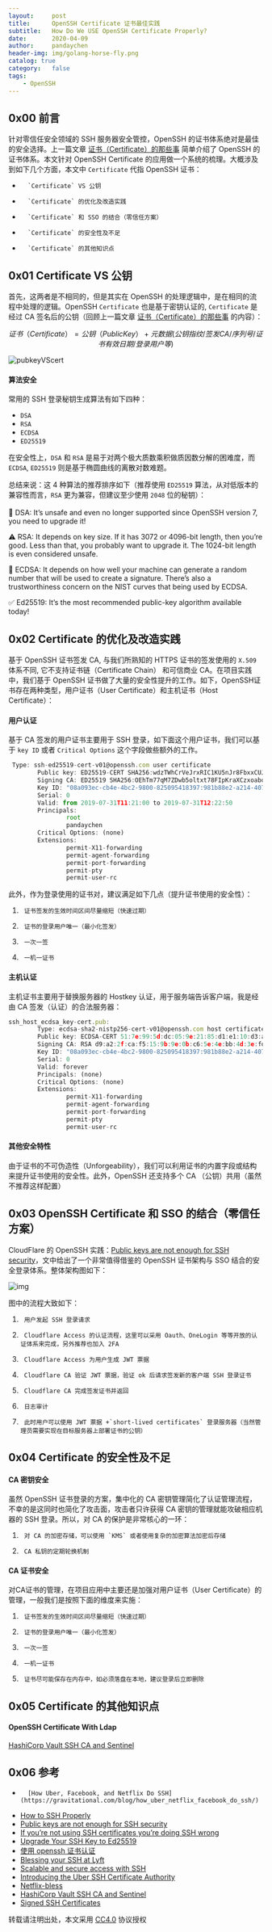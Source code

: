 ```yaml
---
layout:     post
title:      OpenSSH Certificate 证书最佳实践
subtitle:   How Do We USE OpenSSH Certificate Properly?
date:       2020-04-09
author:     pandaychen
header-img: img/golang-horse-fly.png
catalog: true
category:   false
tags:
    - OpenSSH
---
```



##  0x00    前言
针对零信任安全领域的 SSH 服务器安全管控，OpenSSH 的证书体系绝对是最佳的安全选择。上一篇文章 [证书（Certificate）的那些事](https://pandaychen.github.io/2019/07/24/auth/) 简单介绍了 OpenSSH 的证书体系。本文针对 OpenSSH Certificate 的应用做一个系统的梳理。大概涉及到如下几个方面，本文中 `Certificate` 代指 OpenSSH 证书：
-       `Certificate` VS 公钥
-       `Certificate` 的优化及改造实践
-       `Certificate` 和 SSO 的结合（零信任方案）
-       `Certificate` 的安全性及不足
-       `Certificate` 的其他知识点

##  0x01     Certificate VS 公钥
首先，这两者是不相同的，但是其实在 OpenSSH 的处理逻辑中，是在相同的流程中处理的逻辑。OpenSSH `Certificate` 也是基于密钥认证的, `Certificate` 是经过 CA 签名后的公钥（回顾上一篇文章 [证书（Certificate）的那些事](https://pandaychen.github.io/2019/07/24/auth/) 的内容）：<br>

$$ 证书（Certificate） = 公钥（PublicKey） + 元数据 (公钥指纹 / 签发 CA / 序列号 / 证书有效日期 / 登录用户等)$$

![pubkeyVScert](https://wx1.sbimg.cn/2020/09/28/GWGHw.png)

####    算法安全
常用的 SSH 登录秘钥生成算法有如下四种：
-   `DSA`
-   `RSA`
-   `ECDSA`
-   `ED25519`

在安全性上，`DSA` 和 `RSA` 是易于对两个极大质数乘积做质因数分解的困难度，而 `ECDSA`, `ED25519` 则是基于椭圆曲线的离散对数难题。

总结来说：这 4 种算法的推荐排序如下（推荐使用 `ED25519` 算法，从对低版本的兼容性而言，`RSA` 更为兼容，但建议至少使用 `2048` 位的秘钥）：<br>
<br>
🚨 DSA: It’s unsafe and even no longer supported since OpenSSH version 7, you need to upgrade it!

⚠️ RSA: It depends on key size. If it has 3072 or 4096-bit length, then you’re good. Less than that, you probably want to upgrade it. The 1024-bit length is even considered unsafe.

👀 ECDSA: It depends on how well your machine can generate a random number that will be used to create a signature. There’s also a trustworthiness concern on the NIST curves that being used by ECDSA.

✅ Ed25519: It’s the most recommended public-key algorithm available today!

##      0x02    Certificate 的优化及改造实践
基于 OpenSSH 证书签发 CA, 与我们所熟知的 HTTPS 证书的签发使用的 `X.509` 体系不同, 它不支持证书链（Certificate Chain） 和可信商业 CA。在项目实践中，我们基于 OpenSSH 证书做了大量的安全性提升的工作。如下，OpenSSH证书存在两种类型，用户证书（User Certificate）和主机证书（Host Certificate）：

####    用户认证
基于 CA 签发的用户证书主要用于 SSH 登录，如下面这个用户证书，我们可以基于 `key ID` 或者 `Critical Options` 这个字段做些额外的工作。

```javascript
 Type: ssh-ed25519-cert-v01@openssh.com user certificate
        Public key: ED25519-CERT SHA256:wdzTWhCrVeJrxRIC1KU5nJr8FbxxCUJt1IVeG7HYjmc
        Signing CA: ED25519 SHA256:OEhTm77qM7ZDwb5oltxt78FIpKraXCzxoaboi/KpNbM
        Key ID: "08a093ec-cb4e-4bc2-9800-825095418397:981b88e2-a214-4075-af77-72da9600f34f"
        Serial: 0
        Valid: from 2019-07-31T11:21:00 to 2019-07-31T12:22:50
        Principals:
                root
                pandaychen
        Critical Options: (none)
        Extensions:
                permit-X11-forwarding
                permit-agent-forwarding
                permit-port-forwarding
                permit-pty
                permit-user-rc
```

此外，作为登录使用的证书对，建议满足如下几点（提升证书使用的安全性）：
1.      证书签发的生效时间区间尽量缩短（快速过期）
2.      证书的登录用户唯一（最小化签发）
3.      一次一签
4.      一机一证书

####    主机认证
主机证书主要用于替换服务器的 Hostkey 认证，用于服务端告诉客户端，我是经由 CA 签发（认证）的合法服务器：
```javascript
ssh_host_ecdsa_key-cert.pub:
        Type: ecdsa-sha2-nistp256-cert-v01@openssh.com host certificate
        Public key: ECDSA-CERT 51:7e:99:5d:dc:05:9e:21:85:d1:e1:10:d3:a3:77:8a
        Signing CA: RSA d9:a2:2f:ca:f5:15:9b:9e:0b:c6:5e:4e:bb:4d:3e:fd
        Key ID: "08a093ec-cb4e-4bc2-9800-825095418397:981b88e2-a214-4075-af77-72da9600f123e"
        Serial: 0
        Valid: forever
        Principals: (none)
        Critical Options: (none)
        Extensions:
                permit-X11-forwarding
                permit-agent-forwarding
                permit-port-forwarding
                permit-pty
                permit-user-rc
```

####    其他安全特性
由于证书的不可伪造性（Unforgeability），我们可以利用证书的内置字段或结构来提升证书使用的安全性。此外，OpenSSH 还支持多个 CA （公钥）共用（虽然不推荐这样配置）

##      0x03   OpenSSH Certificate 和 SSO 的结合（零信任方案）
CloudFlare 的 OpenSSH 实践：[Public keys are not enough for SSH security](https://blog.cloudflare.com/public-keys-are-not-enough-for-ssh-security/)，文中给出了一个非常值得借鉴的 OpenSSH 证书架构与 SSO 结合的安全登录体系。整体架构图如下：

![img](https://blog-cloudflare-com-assets.storage.googleapis.com/2019/10/Short-lived-Cert@2x.png)

图中的流程大致如下：
1.      用户发起 SSH 登录请求
2.      Cloudflare Access 的认证流程，这里可以采用 Oauth、OneLogin 等等开放的认证体系来完成，另外推荐也加入 2FA
3.      Cloudflare Access 为用户生成 JWT 票据
4.      Cloudflare CA 验证 JWT 票据，验证 ok 后请求签发新的客户端 SSH 登录证书
5.      Cloudflare CA 完成签发证书并返回
6.      日志审计
7.      此时用户可以使用 JWT 票据 +`short-lived certificates` 登录服务器（当然管理员需要实现在目标服务器上部署证书的公钥）


##  0x04    Certificate 的安全性及不足

####    CA 密钥安全
虽然 OpenSSH 证书登录的方案，集中化的 CA 密钥管理简化了认证管理流程，不幸的是这同时也简化了攻击面，攻击者只许获得 CA 密钥的管理就能攻破相应机器的 SSH 登录。所以，对 CA 的保护是非常核心的一环：
1.      对 CA 的加密存储，可以使用 `KMS` 或者使用复杂的加密算法加密后存储
2.      CA 私钥的定期轮换机制

####    CA 证书安全
对CA证书的管理，在项目应用中主要还是加强对用户证书（User Certificate）的管理，一般我们是按照下面的维度来实施：
1.      证书签发的生效时间区间尽量缩短（快速过期）
2.      证书的登录用户唯一（最小化签发）
3.      一次一签
4.      一机一证书
5.      证书尽可能保存在内存中，如必须落盘在本地，建议登录后立即删除

##      0x05    Certificate 的其他知识点

####    OpenSSH Certificate With Ldap
[HashiCorp Vault SSH CA and Sentinel](https://medium.com/hashicorp-engineering/hashicorp-vault-ssh-ca-and-sentinel-79ea6a6960e5)

##  0x06    参考
-       [How Uber, Facebook, and Netflix Do SSH](https://gravitational.com/blog/how_uber_netflix_facebook_do_ssh/)
-   [How to SSH Properly](https://gravitational.com/blog/how-to-ssh-properly/)
-   [Public keys are not enough for SSH security](https://blog.cloudflare.com/public-keys-are-not-enough-for-ssh-security/)
-   [If you’re not using SSH certificates you’re doing SSH wrong](https://smallstep.com/blog/use-ssh-certificates/)
-   [Upgrade Your SSH Key to Ed25519](https://medium.com/risan/upgrade-your-ssh-key-to-ed25519-c6e8d60d3c54)
-   [使用 openssh 证书认证](https://wooyun.js.org/drops/%E4%BD%BF%E7%94%A8OpenSSH%E8%AF%81%E4%B9%A6%E8%AE%A4%E8%AF%81.html)
-   [Blessing your SSH at Lyft](https://eng.lyft.com/blessing-your-ssh-at-lyft-a1b38f81629d)
-   [Scalable and secure access with SSH](https://engineering.fb.com/security/scalable-and-secure-access-with-ssh/)
-   [Introducing the Uber SSH Certificate Authority](https://medium.com/uber-security-privacy/introducing-the-uber-ssh-certificate-authority-4f840839c5cc)
-   [Netflix-bless](https://github.com/Netflix/bless)
-   [HashiCorp Vault SSH CA and Sentinel](https://medium.com/hashicorp-engineering/hashicorp-vault-ssh-ca-and-sentinel-79ea6a6960e5)
-   [Signed SSH Certificates](https://www.vaultproject.io/docs/secrets/ssh/signed-ssh-certificates.html#known-issues)

转载请注明出处，本文采用 [CC4.0](http://creativecommons.org/licenses/by-nc-nd/4.0/) 协议授权